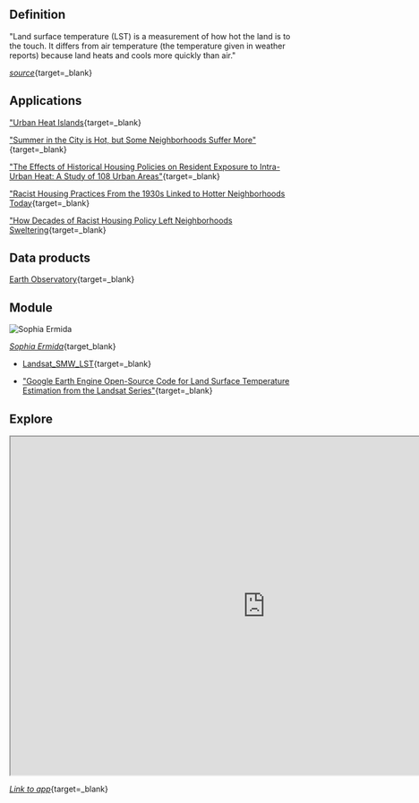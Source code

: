 ## Definition  

"Land surface temperature (LST) is a measurement of how hot the land is to the touch. It differs from air temperature (the temperature given in weather reports) because land heats and cools more quickly than air."    

[_source_](https://earthobservatory.nasa.gov/global-maps/MOD_NDVI_M/MOD_LSTD_M){target=_blank}  

## Applications 

["Urban Heat Islands](https://earthobservatory.nasa.gov/images/47704/urban-heat-islands){target=_blank}  

["Summer in the City is Hot, but Some Neighborhoods Suffer More"](https://www.nytimes.com/interactive/2019/08/09/climate/city-heat-islands.html){target=_blank}   

["The Effects of Historical Housing Policies on Resident Exposure to Intra-Urban Heat: A Study of 108 Urban Areas"](https://www.mdpi.com/2225-1154/8/1/12/htm){target=_blank} 

["Racist Housing Practices From the 1930s Linked to Hotter Neighborhoods Today](https://www.npr.org/2020/01/14/795961381/racist-housing-practices-from-the-1930s-linked-to-hotter-neighborhoods-today){target=_blank}  

["How Decades of Racist Housing Policy Left Neighborhoods Sweltering](https://www.nytimes.com/interactive/2020/08/24/climate/racism-redlining-cities-global-warming.html){target=_blank}  

## Data products 

[Earth Observatory](https://developers.google.com/earth-engine/datasets/tags/lst){target=_blank}  

## Module  

![Sophia Ermida](https://images.squarespace-cdn.com/content/v1/62963d0131c5bf4a721e5821/76ebef0a-cca4-413f-9ed7-e93d3afc4edb/Sofia+Ermida.jpg?format=2500w)  

[_Sophia Ermida_](https://idl.ciencias.ulisboa.pt/sofia-ermida){target_blank}  

* [Landsat_SMW_LST](https://github.com/sofiaermida/Landsat_SMW_LST){target=_blank}  

* ["Google Earth Engine Open-Source Code for Land Surface Temperature Estimation from the Landsat Series"](https://www.mdpi.com/2072-4292/12/9/1471){target=_blank}  

## Explore  

<iframe
  src="https://jhowarth.users.earthengine.app/view/eeprimer-lst-landsat8"
  style="width:910px; height:605px;"
  allowfullscreen 
></iframe>

[_Link to app_](https://jhowarth.users.earthengine.app/view/eeprimer-lst-landsat8){target=_blank}  

